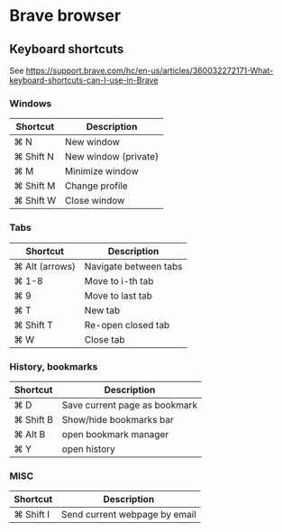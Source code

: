 # Brave browser

## Keyboard shortcuts

See https://support.brave.com/hc/en-us/articles/360032272171-What-keyboard-shortcuts-can-I-use-in-Brave


### Windows

| Shortcut | Description |
| -------- | ----------- |
| ⌘ N | New window
| ⌘ Shift N | New window (private)
| ⌘ M | Minimize window
| ⌘ Shift M | Change profile
| ⌘ Shift W | Close window


### Tabs

| Shortcut | Description |
| -------- | ----------- |
| ⌘ Alt (arrows) | Navigate between tabs
| ⌘ 1-8 | Move to i-th tab
| ⌘ 9 | Move to last tab
| ⌘ T | New tab
| ⌘ Shift T | Re-open closed tab
| ⌘ W | Close tab


### History, bookmarks

| Shortcut | Description |
| -------- | ----------- |
| ⌘ D | Save current page as bookmark
| ⌘ Shift B | Show/hide bookmarks bar
| ⌘ Alt B | open bookmark manager
| ⌘ Y | open history

### MISC

| Shortcut | Description |
| -------- | ----------- |
| ⌘ Shift I | Send current webpage by email